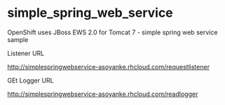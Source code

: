 # simple_spring_web_service


OpenShift uses JBoss EWS  2.0 for Tomcat 7 - simple spring web service sample

Listener URL

http://simplespringwebservice-asoyanke.rhcloud.com/requestlistener

GEt Logger URL

http://simplespringwebservice-asoyanke.rhcloud.com/readlogger

